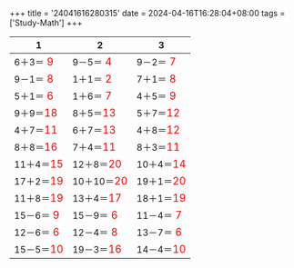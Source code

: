 +++ 
title = '24041616280315' 
date = 2024-04-16T16:28:04+08:00 
tags = ['Study-Math'] 
+++ 

1 | 2 | 3 
-- | -- | -- 
6＋3＝<font color=red size=4> 9</font> | 9－5＝<font color=red size=4> 4</font> | 9－2＝<font color=red size=4> 7</font> 
9－1＝<font color=red size=4> 8</font> | 1＋1＝<font color=red size=4> 2</font> | 7＋1＝<font color=red size=4> 8</font> 
5＋1＝<font color=red size=4> 6</font> | 1＋6＝<font color=red size=4> 7</font> | 4＋5＝<font color=red size=4> 9</font> 
9＋9＝<font color=red size=4>18</font> | 8＋5＝<font color=red size=4>13</font> | 5＋7＝<font color=red size=4>12</font> 
4＋7＝<font color=red size=4>11</font> | 6＋7＝<font color=red size=4>13</font> | 4＋8＝<font color=red size=4>12</font> 
8＋8＝<font color=red size=4>16</font> | 7＋4＝<font color=red size=4>11</font> | 8＋3＝<font color=red size=4>11</font> 
11＋4＝<font color=red size=4>15</font> | 12＋8＝<font color=red size=4>20</font> | 10＋4＝<font color=red size=4>14</font> 
17＋2＝<font color=red size=4>19</font> | 10＋10＝<font color=red size=4>20</font> | 19＋1＝<font color=red size=4>20</font> 
11＋8＝<font color=red size=4>19</font> | 13＋4＝<font color=red size=4>17</font> | 18＋1＝<font color=red size=4>19</font> 
15－6＝<font color=red size=4> 9</font> | 15－9＝<font color=red size=4> 6</font> | 11－4＝<font color=red size=4> 7</font> 
12－6＝<font color=red size=4> 6</font> | 12－4＝<font color=red size=4> 8</font> | 13－7＝<font color=red size=4> 6</font> 
15－5＝<font color=red size=4>10</font> | 19－3＝<font color=red size=4>16</font> | 14－4＝<font color=red size=4>10</font> 

